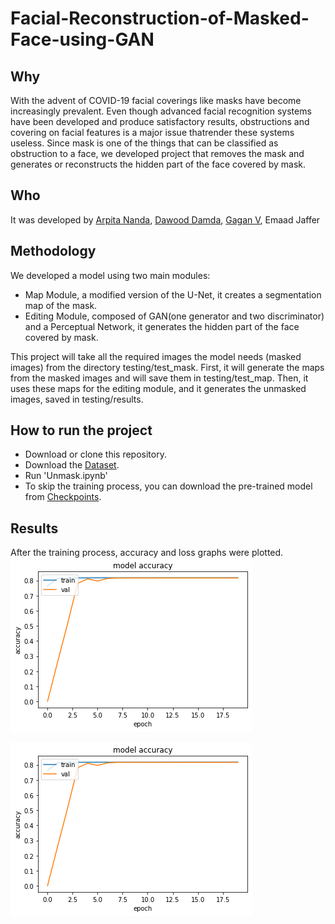 # Facial-Reconstruction-of-Masked-Face-using-GAN

## Why
With the advent of COVID-19 facial coverings like masks have become increasingly prevalent. Even though advanced facial recognition systems have been developed and produce satisfactory results, obstructions and covering on facial features is a major issue thatrender these systems useless. Since mask is one of the things that can be classified as obstruction to a face, we developed project that removes the mask and generates or reconstructs the hidden part of the face covered by mask.

## Who
It was developed by [Arpita Nanda](https://github.com/ArpitaNanda "Arpita Nanda"), [Dawood Damda](https://github.com/Dawood-Damda "Dawood Damda"), [Gagan V](https://github.com/gaganmarvel "Gagan V"), Emaad Jaffer

## Methodology 
We developed a model using two main modules:
- Map Module, a modified version of the U-Net, it creates a segmentation map of the mask.
- Editing Module, composed of GAN(one generator and two discriminator) and a Perceptual Network, it generates the hidden part of the face covered by mask.

This project will take all the required images the model needs (masked images) from the directory testing/test_mask. First, it will generate the maps from the masked images and will save them in testing/test_map. Then, it uses these maps for the editing module, and it generates the unmasked images, saved in testing/results.
 
## How to run the project
- Download or clone this repository.
- Download the [Dataset](https://drive.google.com/drive/folders/1yPjANI3pCgd6SQ0_WX7I38QiUxuQk34U?usp=sharing "Training and testing dataset").
- Run 'Unmask.ipynb'
- To skip the training process, you can download the pre-trained model from [Checkpoints](https://drive.google.com/drive/folders/1YJCCpV4UyyXlfvPrEYQvVUQzG9NtOcH6?usp=sharing "Pre-trained model").

## Results
After the training process, accuracy and loss graphs were plotted.
![alt text](https://github.com/gaganmarvel/Facial-Reconstruction-of-Masked-Face-using-GAN/blob/main/Accuracy%20and%20Loss/Segmentation%20model%20accuracy.png "Model Accuracy")

![alt text](https://github.com/gaganmarvel/Facial-Reconstruction-of-Masked-Face-using-GAN/blob/main/Accuracy%20and%20Loss/Segmentation%20model%20accuracy.png "Model Loss")

